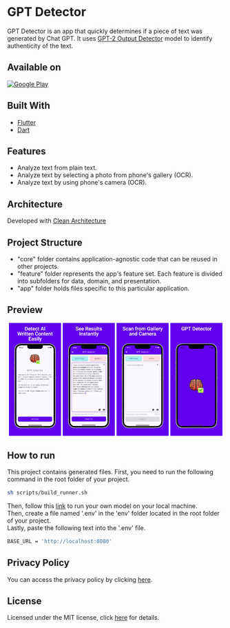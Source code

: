 # GPT Detector

GPT Detector is an app that quickly determines if a piece of text was generated by Chat GPT. It uses [GPT-2 Output Detector](https://github.com/openai/gpt-2-output-dataset/tree/master/detector) model to identify authenticity of the text.

## Available on

[![Google Play](https://play.google.com/intl/en_us/badges/images/badge_new.png)](https://play.google.com/store/apps/details?id=com.cem256.gptdetector)

## Built With

- [Flutter](https://flutter.dev/)
- [Dart](https://dart.dev/)

## Features

- Analyze text from plain text.
- Analyze text by selecting a photo from phone's gallery (OCR).
- Analyze text by using phone's camera (OCR).

## Architecture

Developed with [Clean Architecture](https://github.com/ResoCoder/flutter-tdd-clean-architecture-course#readme)

## Project Structure

- "core" folder contains application-agnostic code that can be reused in other projects.
- "feature" folder represents the app's feature set. Each feature is divided into subfolders for data, domain, and presentation.
- "app" folder holds files specific to this particular application.

## Preview

<p align='center'>
    <img src="screenshots/ss1.jpeg" width="24%"/>
    <img src="screenshots/ss2.jpeg" width="24%"/>
    <img src="screenshots/ss3.jpeg" width="24%"/>
    <img src="screenshots/ss4.jpeg" width="24%"/>
</p>

## How to run

This project contains generated files. First, you need to run the following command in the root folder of your project.

```sh
sh scripts/build_runner.sh
```

Then, follow this [link](https://github.com/openai/gpt-2-output-dataset/tree/master/detector#readme) to run your own model on your local machine.\
Then, create a file named '.env' in the 'env' folder located in the root folder of your project.\
Lastly, paste the following text into the '.env' file.

```sh
BASE_URL = 'http://localhost:8080'
```

## Privacy Policy

You can access the privacy policy by clicking [here](privacy-policy.md).

## License

Licensed under the MIT license, click [here](LICENSE.md) for details.
